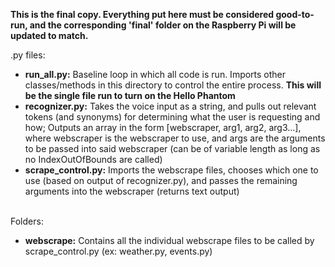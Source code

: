<b>This is the final copy. Everything put here must be considered good-to-run, and the corresponding 'final' folder on the Raspberry Pi will be updated to match.</b>

.py files:
<ul>
  <li><b>run_all.py:</b> Baseline loop in which all code is run. Imports other classes/methods in this directory to control the entire process. <b>This will be the single file run to turn on the Hello Phantom</b></li>
  <li><b>recognizer.py:</b> Takes the voice input as a string, and pulls out relevant tokens (and synonyms) for determining what the user is requesting and how; Outputs an array in the form [webscraper, arg1, arg2, arg3...], where webscraper is the webscraper to use, and args are the arguments to be passed into said webscraper (can be of variable length as long as no IndexOutOfBounds are called)</li>
  <li><b>scrape_control.py:</b> Imports the webscrape files, chooses which one to use (based on output of recognizer.py), and passes the remaining arguments into the webscraper (returns text output)</li>
</ul>
<br>
Folders:
<ul>
  <li><b>webscrape:</b> Contains all the individual webscrape files to be called by scrape_control.py (ex: weather.py, events.py)</li>
</ul>
